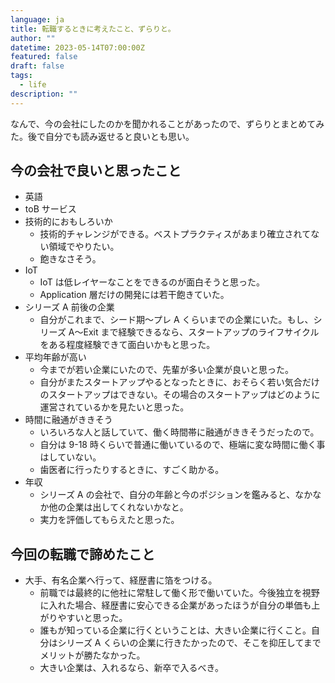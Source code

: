 ```yaml
---
language: ja
title: 転職するときに考えたこと、ずらりと。
author: ""
datetime: 2023-05-14T07:00:00Z
featured: false
draft: false
tags:
  - life
description: ""
---
```


なんで、今の会社にしたのかを聞かれることがあったので、ずらりとまとめてみた。後で自分でも読み返せると良いとも思い。

## 今の会社で良いと思ったこと

- 英語
- toB サービス
- 技術的におもしろいか
  - 技術的チャレンジができる。ベストプラクティスがあまり確立されてない領域でやりたい。
  - 飽きなさそう。
- IoT
  - IoT は低レイヤーなことをできるのが面白そうと思った。
  - Application 層だけの開発には若干飽きていた。
- シリーズ A 前後の企業
  - 自分がこれまで、シード期〜プレ A くらいまでの企業にいた。もし、シリーズ A〜Exit まで経験できるなら、スタートアップのライフサイクルをある程度経験できて面白いかもと思った。
- 平均年齢が高い
  - 今までが若い企業にいたので、先輩が多い企業が良いと思った。
  - 自分がまたスタートアップやるとなったときに、おそらく若い気合だけのスタートアップはできない。その場合のスタートアップはどのように運営されているかを見たいと思った。
- 時間に融通がききそう
  - いろいろな人と話していて、働く時間帯に融通がききそうだったので。
  - 自分は 9-18 時くらいで普通に働いているので、極端に変な時間に働く事はしていない。
  - 歯医者に行ったりするときに、すごく助かる。
- 年収
  - シリーズ A の会社で、自分の年齢と今のポジションを鑑みると、なかなか他の企業は出してくれないかなと。
  - 実力を評価してもらえたと思った。

## 今回の転職で諦めたこと

- 大手、有名企業へ行って、経歴書に箔をつける。
  - 前職では最終的に他社に常駐して働く形で働いていた。今後独立を視野に入れた場合、経歴書に安心できる企業があったほうが自分の単価も上がりやすいと思った。
  - 誰もが知っている企業に行くということは、大きい企業に行くこと。自分はシリーズ A くらいの企業に行きたかったので、そこを抑圧してまでメリットが勝たなかった。
  - 大きい企業は、入れるなら、新卒で入るべき。
